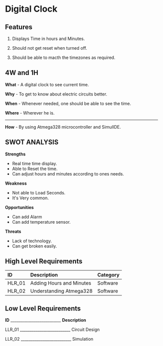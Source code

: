 # Digital Clock

## Features

1. Displays Time in hours and Minutes.

2. Should not get reset when turned off.

3. Should be able to macth the timezones as required.

## 4W and 1H

**What** - A digital clock to see current time.

**Why** - To get to know about electric circuits better.

**When** - Whenever needed, one should be able to see the time.

**Where** - Wherever he is.

 --------------------------------------------------------------------------
 
 **How** - By using Atmega328 microcontroller and SimulIDE.
 
 ## SWOT ANALYSIS
**Strengths** 
- Real time time display.
- Able to Reset the time. 
- Can adjust hours and minutes according to ones needs.

**Weakness**
- Not able to Load Seconds.
- It's Very common.

**Opportunities**

- Can add Alarm
- Can add temperature sensor.

**Threats**
- Lack of technology.
- Can get broken easily.

## High Level Requirements
|ID|Description|Category|
|:-|:----------|:-------|
|HLR_01|Adding Hours and Minutes|Software|
|HLR_02|Understanding Atmega328|Software|


## Low Level Requirements
**ID** __________________________ **Description**

LLR_01 __________________________ Circuit Design

LLR_02 __________________________ Simulation
 
